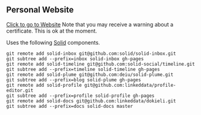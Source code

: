 Personal Website
----------------

[Click to go to Website](https://satra.cogitatum.org/www)
Note that you may receive a warning about a certificate. This is ok at the moment.

Uses the following [Solid](https://github.com/solid/solid) components.

```
git remote add solid-inbox git@github.com:solid/solid-inbox.git
git subtree add --prefix=inbox solid-inbox gh-pages
git remote add solid-timeline git@github.com:solid-social/timeline.git
git subtree add --prefix=timeline solid-timeline gh-pages
git remote add solid-plume git@github.com:deiu/solid-plume.git
git subtree add --prefix=blog solid-plume gh-pages
git remote add solid-profile git@github.com:linkeddata/profile-editor.git
git subtree add --prefix=profile solid-profile gh-pages
git remote add solid-docs git@github.com:linkeddata/dokieli.git
git subtree add --prefix=docs solid-docs master
```

